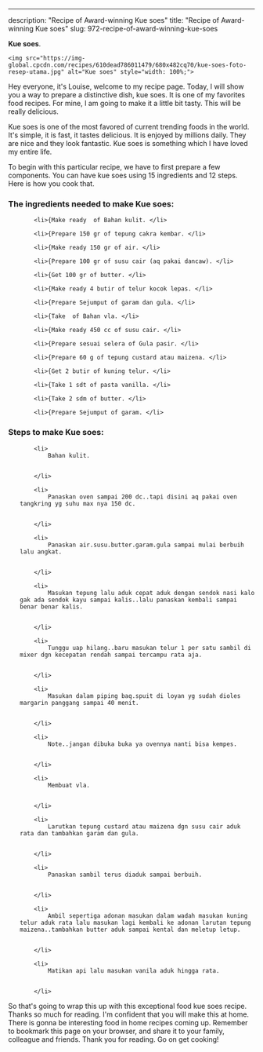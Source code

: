 ---
description: "Recipe of Award-winning Kue soes"
title: "Recipe of Award-winning Kue soes"
slug: 972-recipe-of-award-winning-kue-soes

<p>
	<strong>Kue soes</strong>. 
	
</p>
<p>
	
	<img src="https://img-global.cpcdn.com/recipes/610dead786011479/680x482cq70/kue-soes-foto-resep-utama.jpg" alt="Kue soes" style="width: 100%;">
	
	
</p>
<p>
	Hey everyone, it's Louise, welcome to my recipe page. Today, I will show you a way to prepare a distinctive dish, kue soes. It is one of my favorites food recipes. For mine, I am going to make it a little bit tasty. This will be really delicious.
</p>
	
<p>
	Kue soes is one of the most favored of current trending foods in the world. It's simple, it is fast, it tastes delicious. It is enjoyed by millions daily. They are nice and they look fantastic. Kue soes is something which I have loved my entire life.
</p>
<p>
	
</p>

<p>
To begin with this particular recipe, we have to first prepare a few components. You can have kue soes using 15 ingredients and 12 steps. Here is how you cook that.
</p>

<h3>The ingredients needed to make Kue soes:</h3>

<ol>
	
		<li>{Make ready  of Bahan kulit. </li>
	
		<li>{Prepare 150 gr of tepung cakra kembar. </li>
	
		<li>{Make ready 150 gr of air. </li>
	
		<li>{Prepare 100 gr of susu cair (aq pakai dancaw). </li>
	
		<li>{Get 100 gr of butter. </li>
	
		<li>{Make ready 4 butir of telur kocok lepas. </li>
	
		<li>{Prepare Sejumput of garam dan gula. </li>
	
		<li>{Take  of Bahan vla. </li>
	
		<li>{Make ready 450 cc of susu cair. </li>
	
		<li>{Prepare sesuai selera of Gula pasir. </li>
	
		<li>{Prepare 60 g of tepung custard atau maizena. </li>
	
		<li>{Get 2 butir of kuning telur. </li>
	
		<li>{Take 1 sdt of pasta vanilla. </li>
	
		<li>{Take 2 sdm of butter. </li>
	
		<li>{Prepare Sejumput of garam. </li>
	
</ol>
<p>
	
</p>

<h3>Steps to make Kue soes:</h3>

<ol>
	
		<li>
			Bahan kulit.
			
			
		</li>
	
		<li>
			Panaskan oven sampai 200 dc..tapi disini aq pakai oven tangkring yg suhu max nya 150 dc.
			
			
		</li>
	
		<li>
			Panaskan air.susu.butter.garam.gula sampai mulai berbuih lalu angkat.
			
			
		</li>
	
		<li>
			Masukan tepung lalu aduk cepat aduk dengan sendok nasi kalo gak ada sendok kayu sampai kalis..lalu panaskan kembali sampai benar benar kalis.
			
			
		</li>
	
		<li>
			Tunggu uap hilang..baru masukan telur 1 per satu sambil di mixer dgn kecepatan rendah sampai tercampu rata aja.
			
			
		</li>
	
		<li>
			Masukan dalam piping baq.spuit di loyan yg sudah dioles margarin panggang sampai 40 menit.
			
			
		</li>
	
		<li>
			Note..jangan dibuka buka ya ovennya nanti bisa kempes.
			
			
		</li>
	
		<li>
			Membuat vla.
			
			
		</li>
	
		<li>
			Larutkan tepung custard atau maizena dgn susu cair aduk rata dan tambahkan garam dan gula.
			
			
		</li>
	
		<li>
			Panaskan sambil terus diaduk sampai berbuih.
			
			
		</li>
	
		<li>
			Ambil sepertiga adonan masukan dalam wadah masukan kuning telur aduk rata lalu masukan lagi kembali ke adonan larutan tepung maizena..tambahkan butter aduk sampai kental dan meletup letup.
			
			
		</li>
	
		<li>
			Matikan api lalu masukan vanila aduk hingga rata.
			
			
		</li>
	
</ol>

<p>
	
</p>

<p>
	So that's going to wrap this up with this exceptional food kue soes recipe. Thanks so much for reading. I'm confident that you will make this at home. There is gonna be interesting food in home recipes coming up. Remember to bookmark this page on your browser, and share it to your family, colleague and friends. Thank you for reading. Go on get cooking!
</p>
